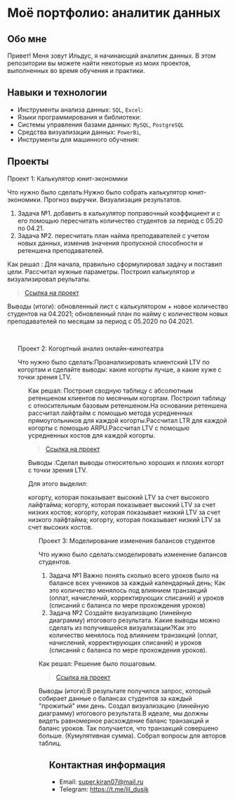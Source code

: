 # Моё портфолио: аналитик данных

## Обо мне 

Привет! Меня зовут Ильдус, я начинающий аналитик данных. 
В этом репозитории вы можете найти некоторые из моих проектов, выполненных во время обучения и практики.
<br>

## Навыки и технологии
- Инструменты анализа данных: ``SQL``, ``Excel``: 
- Языки программирования и библиотеки:  
- Системы управления базами данных: ``MySQL``, ``PostgreSQL``
- Средства визуализации данных: ``PowerBi``, 
- Инструменты для машинного обучения: 



## Проекты
<p> Проект 1: Калькулятор юнит-экономики</p>
<p>Что нужно было сделать:Нужно было собрать калькулятор юнит-экономики. Прогноз выручки. Визуализация результатов.<p>
<ol>
  <li>Задача №1. добавить в калькулятор поправочный коэффициент и с его помощью пересчитать количество студентов за период с 05.20 по 04.21.</li>
  <li>Задача №2. пересчитать план найма преподавателей с учетом новых данных, изменив значения пропускной способности и ретеншена преподавателей.</li>
</ol>

<p>Как решал : Для начала, правильно сформулировал задачу и поставил цели. Рассчитал нужные параметры. Построил калькулятор и визуализировал реультаты. <p>


> <a href="Сборка калькулятора юнит-экономики .xlsx">Ссылка на проект</a>
  

<p>Выводы (итоги): обновленный лист с калькулятором + новое количество студентов на 04.2021;  обновленный план по найму с количеством новых преподавателей по месяцам за период с 05.2020 по 04.2021.<p>
<ol>


<br> 
<p> Проект 2: Когортный анализ онлайн-кинотеатра </p>
<p>Что нужно было сделать:Проанализировать клиентский LTV по когортам и сделайте выводы: какие когорты лучше, а какие хуже с точки зрения LTV.<p>
<ol>

<p>Как решал: Построил сводную таблицу с абсолютным ретеншеном клиентов по месячным когортам.
Построил таблицу с относительным базовым ретеншеном.На основании ретеншена рассчитал лайфтайм с помощью метода усредненных прямоугольников для каждой когорты.Рассчитал LTR для каждой когорты с помощью ARPU.Рассчитал LTV с помощью усредненных костов для каждой когорты.<p>
  
> <a href="ДЗ_Когортный анализ_Киранов Ильдус.xlsx">Ссылка на проект</a>

  <p>Выводы :Сделал выводы относительно хороших и плохих когорт с точки зрения LTV.

Для этого выделил:

 когорту, которая показывает высокий LTV за счет высокого лайфтайма;
 когорту, которая показывает высокий LTV за счет низких костов;
 когорту, которая показывает низкий LTV за счет низкого лайфтайма;
 когорту, которая показывает низкий LTV за счет высоких костов.<p>
<ol>
  


<p>Проект 3: Моделирование изменения балансов студентов</p> 
<p>Что нужно было сделать:смоделировать изменение балансов студентов.<p>
<ol>
  <li>Задача №1 Важно понять сколько всего уроков было на балансе всех учеников за каждый календарный день; Как это количество менялось под влиянием транзакций (оплат, начислений, корректирующих списаний) и уроков (списаний с баланса по мере прохождения уроков) </li>
  <li>Задача №2 Создайте визуализацию (линейную диаграмму) итогового результата. Какие выводы можно сделать из получившейся визуализации?Как это количество менялось под влиянием транзакций (оплат, начислений, корректирующих списаний) и уроков (списаний с баланса по мере прохождения уроков).</li>
</ol>

<p>Как решал: Решение было пошаговым.<p>

> <a href="Балансы студентов.txt">Ссылка на проект</a>
 
 <p>Выводы (итоги):В результате получился запрос, который собирает данные о балансах студентов за каждый "прожитый" ими день. Создал визуализацию (линейную диаграмму) итогового результата.В идеале, мы должны видеть равномерное расхождение баланс транзакций и баланс уроков. Так получается, что транзакций совершено больше. (Кумулятивная сумма). Собрал вопросы для авторов таблиц. <p>
<ol>
  

## Контактная информация
- Email: super.kiran07@mail.ru
- Telegram: https://t.me/lil_dusik
